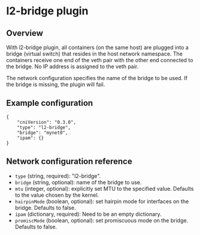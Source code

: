 # l2-bridge plugin

## Overview

With l2-bridge plugin, all containers (on the same host) are plugged into a bridge (virtual switch) that resides in the host network namespace.
The containers receive one end of the veth pair with the other end connected to the bridge.
No IP address is assigned to the veth pair.

The network configuration specifies the name of the bridge to be used.
If the bridge is missing, the plugin will fail.

## Example configuration
```
{
	"cniVersion": "0.3.0",
	"type": "l2-bridge",
	"bridge": "mynet0",
	"ipam": {}
}
```

## Network configuration reference

* `type` (string, required): "l2-bridge".
* `bridge` (string, optional): name of the bridge to use.
* `mtu` (integer, optional): explicitly set MTU to the specified value. Defaults to the value chosen by the kernel.
* `hairpinMode` (boolean, optional): set hairpin mode for interfaces on the bridge. Defaults to false.
* `ipam` (dictionary, required): Need to be an empty dictionary.
* `promiscMode` (boolean, optional): set promiscuous mode on the bridge. Defaults to false.
